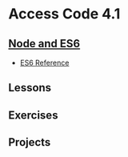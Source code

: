 # <b>Access Code 4.1</b>

## <b><u>Node and ES6</u></b>

* [ES6 Reference](lessons/es6/es6.md)

## Lessons

## Exercises

## Projects
